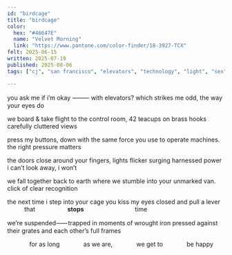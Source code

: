 ```yaml
---
id: "birdcage"
title: "birdcage"
color:
  hex: "#46647E"
  name: "Velvet Morning"
  link: "https://www.pantone.com/color-finder/18-3927-TCX"
felt: 2025-06-15
written: 2025-07-19
published: 2025-08-06
tags: ["cj", "san francisco", "elevators", "technology", "light", "sex","transit","trans","lips","magic,"time"]

---
```

you ask me if i’m okay
⸻ with elevators?
which strikes me odd,
the way your eyes do

we board & take flight
to the control room, 42
teacups on brass hooks
carefully cluttered views

press my buttons, down
with the same force you
use to operate machines.
the right pressure matters

the doors close around
your fingers, lights flicker
surging harnessed power
i can’t look away, i won’t

we fall together back to
earth where we stumble
into your unmarked van.
click of clear recognition

the next time i step into
your cage you kiss my
eyes closed and pull a
lever
          that
                              **stops**
                             time

we’re suspended⸺ trapped
in moments of wrought iron
pressed against their grates
and each other’s full frames

             for as long
             as we are,
             we get to
             be happy
